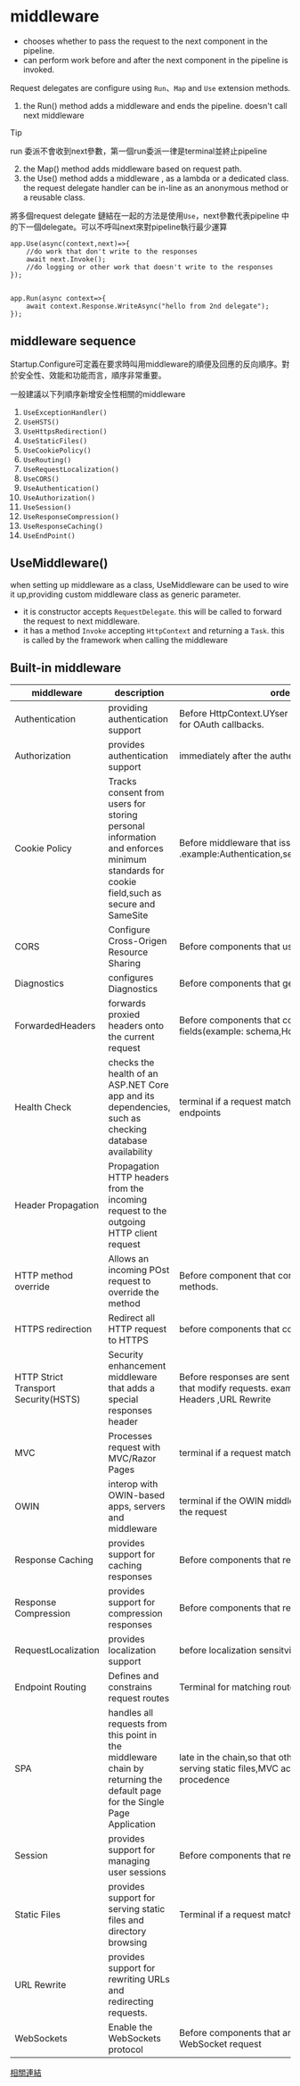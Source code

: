 # middleware

- chooses whether to pass the request to the next component in the pipeline.
- can perform work before and after the next component in the pipeline is invoked.

Request delegates are configure using `Run`、`Map` and `Use` extension methods.

1. the Run() method adds a middleware and ends the pipeline. doesn't call next middleware
> [!TIP]
> run 委派不會收到next參數，第一個run委派一律是terminal並終止pipeline
2. the Map() method adds middleware based on request path.
3. the Use() method adds a middleware , as a lambda or a dedicated class. the request delegate handler can be in-line as an anonymous method or a reusable class.

將多個request delegate 鏈結在一起的方法是使用`Use`，next參數代表pipeline 中的下一個delegate。可以不呼叫next來對pipeline執行最少運算
```aspx-csharp
app.Use(async(context,next)=>{
    //do work that don't write to the responses
    await next.Invoke();
    //do logging or other work that doesn't write to the responses
});


app.Run(async context=>{
    await context.Response.WriteAsync("hello from 2nd delegate");
});
```
## middleware sequence

Startup.Configure可定義在要求時叫用middleware的順便及回應的反向順序。對於安全性、效能和功能而言，順序非常重要。

一般建議以下列順序新增安全性相關的middleware

1. `UseExceptionHandler()`
2. `UseHSTS()`
3. `UseHttpsRedirection()`
4. `UseStaticFiles()`
5. `UseCookiePolicy()`
6. `UseRouting()`
7. `UseRequestLocalization()`
8. `UseCORS()` 
9. `UseAuthentication()`
10. `UseAuthorization()`
11. `UseSession()`
12. `UseResponseCompression()`
13. `UseResponseCaching()`
14. `UseEndPoint()` 
## UseMiddleware()

when setting up middleware as a class, UseMiddleware can be used to wire it up,providing custom middleware class as generic parameter.
- it is constructor accepts `RequestDelegate`. this will be called to forward the request to next middleware.
- it has a method `Invoke` accepting `HttpContext` and returning a `Task`. this is called by the framework when calling the middleware


## Built-in middleware

|middleware|description|order|
|--|--|--|
|Authentication|providing authentication support|Before HttpContext.UYser is needed. Terminal for OAuth callbacks.|
|Authorization|provides authentication support|immediately after the authentication middleware|
|Cookie Policy| Tracks consent from users for storing personal information and enforces minimum standards for cookie field,such as secure and SameSite| Before middleware that issues cookies .example:Authentication,session,Mvc(TempData)|
|CORS|Configure Cross-Origen Resource Sharing|Before components that use CORS|
|Diagnostics|configures Diagnostics|Before components that generate errors|
|ForwardedHeaders|forwards proxied headers onto the current request|Before components that consume the updated fields(example: schema,Host,Client IP,method)|
|Health Check|checks the health of an ASP.NET Core app and its dependencies, such as checking database availability|terminal if a request matches a health check endpoints|
|Header Propagation| Propagation HTTP headers from the incoming request to the outgoing HTTP client request|
|HTTP method override|Allows an incoming POst request to override the method| Before component that consume the updated methods.|
|HTTPS redirection|Redirect all HTTP request to HTTPS| before components that consume URL|
|HTTP Strict Transport Security(HSTS)| Security enhancement middleware that adds a special responses header| Before responses are sent and after components that modify requests. example: Forwarded Headers ,URL Rewrite|
|MVC|Processes request with MVC/Razor Pages|terminal if a request matches a route|
|OWIN|interop with OWIN-based apps, servers and middleware|terminal if the OWIN middleware fully processes the request|
|Response Caching|provides support for caching responses|Before components that require caching|
|Response Compression|provides support for compression responses|Before components that require compression|
|RequestLocalization|provides localization support|before localization sensitvie components|
|Endpoint Routing|Defines and constrains request routes|Terminal for matching routes|
|SPA| handles all requests from this point in the middleware chain by returning the default page for the Single Page Application|late in the chain,so that other middleware for serving static files,MVC actions,etc takes procedence|
|Session|provides support for managing user sessions|Before components that require Session|
|Static Files|provides support for serving static files and directory browsing|Terminal if a request matches a file.|
|URL Rewrite|provides support for rewriting URLs and redirecting requests.|
|WebSockets|Enable the WebSockets protocol|Before components that are require to accept WebSocket request|

[相關連結](https://docs.microsoft.com/zh-tw/aspnet/core/fundamentals/middleware/?view=aspnetcore-5.0)